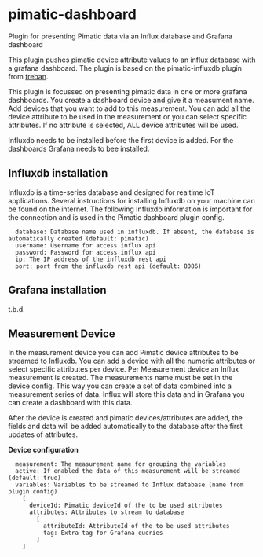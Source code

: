 # pimatic-dashboard
Plugin for presenting Pimatic data via an Influx database and Grafana dashboard

This plugin pushes pimatic device attribute values to an influx database with a grafana dashboard.
The plugin is based on the pimatic-influxdb plugin from [treban](https://github.com/treban/pimatic-influxdb).

This plugin is focussed on presenting pimatic data in one or more grafana dashboards. You create a dashboard device and give it a measument name. Add devices that you want to add to this measurement. You can add all the device attribute to be used in the measurement or you can select specific attributes. If no attribute is selected, ALL device attributes will be used.

Influxdb needs to be installed before the first device is added. For the dashboards Grafana needs to bee installed.

Influxdb installation
--------

Influxdb is a time-series database and designed for realtime IoT applications.
Several instructions for installing Influxdb on your machine can be found on the internet.
The following Influxdb information is important for the connection and is used in the Pimatic dashboard plugin config.

```
  database: Database name used in influxdb. If absent, the database is automatically created (default: pimatic)
  username: Username for access influx api
  password: Password for access influx api
  ip: The IP address of the influxdb rest api
  port: port from the influxdb rest api (default: 8086)
```


Grafana installation
--------
t.b.d.

## Measurement Device

In the measurement device you can add Pimatic device attributes to be streamed to Influxdb. You can add a device with all the numeric attributes or select specific attributes per device. Per Measurement device an Influx measurement is created. The measurements name must be set in the device config.
This way you can create a set of data combined into a measurement series of data. Influx will store this data and in Grafana you can create a dashboard with this data.

After the device is created and pimatic devices/attributes are added, the fields and data will be added automatically to the database after the first updates of attributes.

**Device configuration**

```
  measurement: The measurement name for grouping the variables
  active: If enabled the data of this measurement will be streamed (default: true)
  variables: Variables to be streamed to Influx database (name from plugin config)
    [ 
      deviceId: Pimatic deviceId of the to be used attributes
      attributes: Attributes to stream to database
        [
          attributeId: AttributeId of the to be used attributes
          tag: Extra tag for Grafana queries
        ]
    ]
```